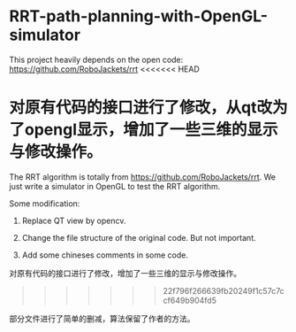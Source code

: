 # RRT-path-planning-with-OpenGL-simulator
This project heavily depends on the open code: https://github.com/RoboJackets/rrt
<<<<<<< HEAD

对原有代码的接口进行了修改，从qt改为了opengl显示，增加了一些三维的显示与修改操作。
=======
The RRT algorithm is totally from https://github.com/RoboJackets/rrt. We just write a simulator in OpenGL to test the RRT algorithm.

Some modification:

1. Replace QT view by opencv.

2. Change the file structure of the original code. But not important. 

3. Add some chineses comments in some code.

对原有代码的接口进行了修改，增加了一些三维的显示与修改操作。
>>>>>>> 22f796f266639fb20249f1c57c7ccf649b904fd5

部分文件进行了简单的删减，算法保留了作者的方法。
